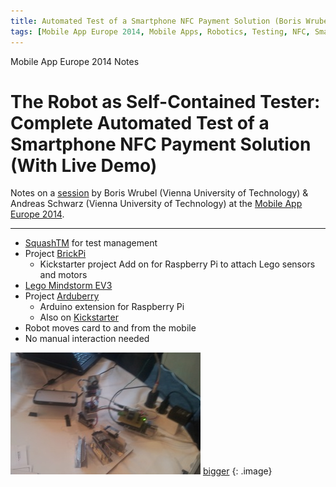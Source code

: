 ```yaml
---
title: Automated Test of a Smartphone NFC Payment Solution (Boris Wrubel and Andreas Schwarz)
tags: [Mobile App Europe 2014, Mobile Apps, Robotics, Testing, NFC, Smartphone]
---
```


Mobile App Europe 2014 Notes

The Robot as Self-Contained Tester: Complete Automated Test of a Smartphone NFC Payment Solution (With Live Demo)
===
Notes on a [session](http://mobileappeurope.com/talks/robot-self-contained-tester-complete-automated-test-smartphone-nfc-payment-solution-live-demo/ "The Robot as Self-Contained Tester: Complete Automated Test of a Smartphone NFC Payment Solution (With Live Demo)")
by Boris Wrubel (Vienna University of Technology) & Andreas Schwarz (Vienna University of Technology)
at the [Mobile App Europe 2014](http://mobileappeurope.com/).

---

* [SquashTM](http://www.squashtest.org/) for test management
* Project [BrickPi](https://www.kickstarter.com/projects/john-cole/brickpi-lego-bricks-with-a-raspberry-pi-brain)
    * Kickstarter project Add on for Raspberry Pi to attach Lego sensors and motors
* [Lego Mindstorm EV3](http://www.lego.com/en-us/mindstorms/products/ev3/31313-mindstorms-ev3/)
* Project [Arduberry](https://www.dexterindustries.com/Arduberry/)
    * Arduino extension for Raspberry Pi
	* Also on [Kickstarter](https://www.kickstarter.com/projects/john-cole/arduberry-unite-raspberry-pi-and-arduino)
* Robot moves card to and from the mobile
* No manual interaction needed

![Setup](/images/posts/MobileAppEurope2014/TestingRobot_thumb.jpg) [bigger](/images/posts/MobileAppEurope2014/TestingRobot.jpg)
{: .image}
